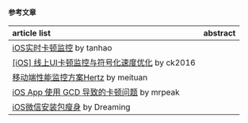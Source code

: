 #### 参考文章
article list | abstract
:-- | :--:
[iOS实时卡顿监控](http://www.tanhao.me/code/151113.html/) by tanhao |
[[iOS] 线上UI卡顿监控与符号化速度优化](https://www.jianshu.com/p/08e85de54ef6) by ck2016 |
[移动端性能监控方案Hertz](https://tech.meituan.com/2016/12/19/hertz.html) by meituan |
[iOS App 使用 GCD 导致的卡顿问题](http://mrpeak.cn/blog/ios-gcd-bottleneck/) by mrpeak |
[iOS微信安装包瘦身](https://mp.weixin.qq.com/s?__biz=MzAwNDY1ODY2OQ==&mid=207986417&idx=1&sn=77ea7d8e4f8ab7b59111e78c86ccfe66&3rd=MzA3MDU4NTYzMw==&scene=6#rd) by Dreaming |